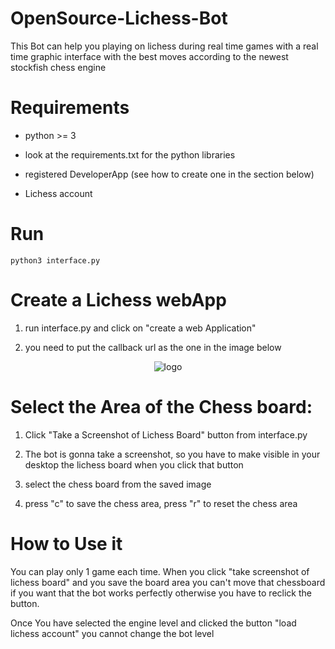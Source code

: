 # OpenSource-Lichess-Bot

This Bot can help you playing on lichess during real time games with a real time graphic interface with the best moves
according to the newest stockfish chess engine

# Requirements

- python >= 3

- look at the requirements.txt for the python libraries

- registered DeveloperApp (see how to create one in the section below)

- Lichess account

# Run

```
python3 interface.py
```

# Create a Lichess webApp

1) run interface.py and click on "create a web Application"

2) you need to put the callback url as the one in the image below

 <p align="center">
  <img src="https://i.ibb.co/tKrTCfw/Annotazione-2019-09-10-113314.png" alt="logo">
</p>

# Select the Area of the Chess board:

1) Click "Take a Screenshot of Lichess Board" button from interface.py

2) The bot is gonna take a screenshot, so you have to  make visible in your desktop the lichess board when you click that button

3) select the chess board from the saved image

4) press "c" to save the chess area, press "r" to reset the chess area

# How to Use it

You can play only 1 game each time.
When you click "take screenshot of lichess board" and you save the board area
you can't move that chessboard if you want that the bot works perfectly
otherwise you have to reclick the button.

Once You have selected the engine level and clicked the button "load lichess account" you cannot change
the bot level
